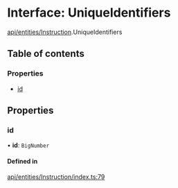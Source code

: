 # Interface: UniqueIdentifiers

[api/entities/Instruction](../wiki/api.entities.Instruction).UniqueIdentifiers

## Table of contents

### Properties

- [id](../wiki/api.entities.Instruction.UniqueIdentifiers#id)

## Properties

### id

• **id**: `BigNumber`

#### Defined in

[api/entities/Instruction/index.ts:79](https://github.com/PolymeshAssociation/polymesh-sdk/blob/9a8715021/src/api/entities/Instruction/index.ts#L79)

